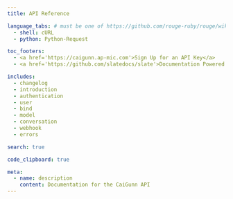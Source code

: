 ```yaml
---
title: API Reference

language_tabs: # must be one of https://github.com/rouge-ruby/rouge/wiki/List-of-supported-languages-and-lexers
  - shell: cURL
  - python: Python-Request

toc_footers:
  - <a href='https://caigunn.ap-mic.com'>Sign Up for an API Key</a>
  - <a href='https://github.com/slatedocs/slate'>Documentation Powered by Slate</a>

includes:
  - changelog
  - introduction
  - authentication
  - user
  - bind
  - model
  - conversation
  - webhook
  - errors

search: true

code_clipboard: true

meta:
  - name: description
    content: Documentation for the CaiGunn API
---
```

